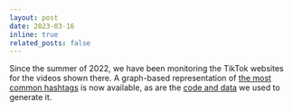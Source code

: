 ```yaml
---
layout: post
date: 2023-03-16
inline: true
related_posts: false
---
```


Since the summer of 2022, we have been monitoring the TikTok websites for the videos shown there. A graph-based representation of [the most common hashtags](https://martin.degeling.com/snv/fyp-hashtags-by-week/) is now available, as are the [code and data](https://github.com/snv-berlin/tiktok-audit/tree/main/TikTok%20Web/hashtag-combinations-by-week) we used to generate it.